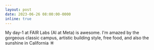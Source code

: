 ```yaml
---
layout: post
date: 2023-06-26 08:00:00-0000
inline: true
---
```


My day-1 at FAIR Labs (AI at Meta) is awesome. I'm amazed by the gorgeous classic campus, artistic building style, free food, and also the sunshine in California :sunny:
